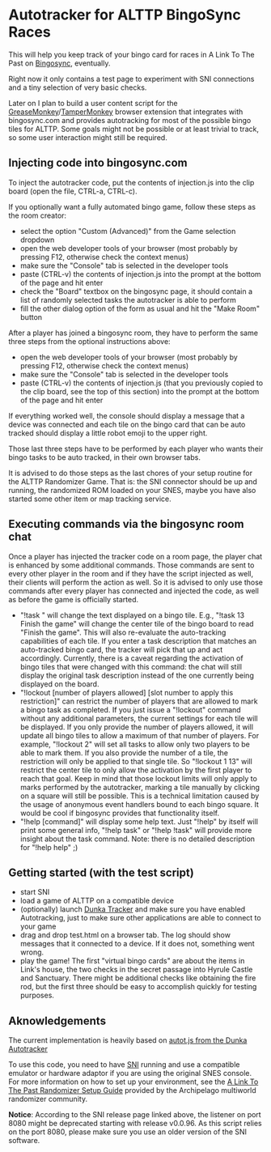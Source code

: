 Autotracker for ALTTP BingoSync Races
=====================================

This will help you keep track of your bingo card for races in A Link To The Past on [Bingosync](https://bingosync.com/), eventually.

Right now it only contains a test page to experiment with SNI connections and a tiny selection of very basic checks.

Later on I plan to build a user content script for the [GreaseMonkey](https://github.com/greasemonkey/greasemonkey)/[TamperMonkey](https://www.tampermonkey.net/) browser extension that integrates with bingosync.com and provides autotracking for most of the possible bingo tiles for ALTTP.
Some goals might not be possible or at least trivial to track, so some user interaction might still be required.

Injecting code into bingosync.com
---------------------------------

To inject the autotracker code, put the contents of injection.js into the clip board (open the file, CTRL-a, CTRL-c).

If you optionally want a fully automated bingo game, follow these steps as the room creator:

- select the option "Custom (Advanced)" from the Game selection dropdown
- open the web developer tools of your browser (most probably by pressing F12, otherwise check the context menus)
- make sure the "Console" tab is selected in the developer tools
- paste (CTRL-v) the contents of injection.js into the prompt at the bottom of the page and hit enter
- check the "Board" textbox on the bingosync page, it should contain a list of randomly selected tasks the autotracker is able to perform
- fill the other dialog option of the form as usual and hit the "Make Room" button

After a player has joined a bingosync room, they have to perform the same three steps from the optional instructions above:

- open the web developer tools of your browser (most probably by pressing F12, otherwise check the context menus)
- make sure the "Console" tab is selected in the developer tools
- paste (CTRL-v) the contents of injection.js (that you previously copied to the clip board, see the top of this section) into the prompt at the bottom of the page and hit enter

If everything worked well, the console should display a message that a device was connected and each tile on the bingo card that can be auto tracked should display a little robot emoji to the upper right.

Those last three steps have to be performed by each player who wants their bingo tasks to be auto tracked, in their own browser tabs.

It is advised to do those steps as the last chores of your setup routine for the ALTTP Randomizer Game. That is: the SNI connector should be up and running, the randomized ROM loaded on your SNES, maybe you have also started some other item or map tracking service. 

Executing commands via the bingosync room chat
----------------------------------------------

Once a player has injected the tracker code on a room page, the player chat is enhanced by some additional commands. Those commands are sent to every other player in the room and if they have the script injected as well, their clients will perform the action as well. So it is advised to only use those commands after every player has connected and injected the code, as well as before the game is officially started.

- "!task <slot number> <task text>" will change the text displayed on a bingo tile. E.g., "!task 13 Finish the game" will change the center tile of the bingo board to read "Finish the game". This will also re-evaluate the auto-tracking capabilities of each tile. If you enter a task description that matches an auto-tracked bingo card, the tracker will pick that up and act accordingly. Currently, there is a caveat regarding the activation of bingo tiles that were changed with this command: the chat will still display the original task description instead of the one currently being displayed on the board.
- "!lockout [number of players allowed] [slot number to apply this restriction]" can restrict the number of players that are allowed to mark a bingo task as completed. If you just issue a "!lockout" command without any additional parameters, the current settings for each tile will be displayed. If you only provide the number of players allowed, it will update all bingo tiles to allow a maximum of that number of players. For example, "!lockout 2" will set all tasks to allow only two players to be able to mark them. If you also provide the number of a tile, the restriction will only be applied to that single tile. So "!lockout 1 13" will restrict the center tile to only allow the activation by the first player to reach that goal. Keep in mind that those lockout limits will only apply to marks performed by the autotracker, marking a tile manually by clicking on a square will still be possible. This is a technical limitation caused by the usage of anonymous event handlers bound to each bingo square. It would be cool if bingosync provides that functionality itself.
- "!help [command]" will display some help text. Just "!help" by itself will print some general info, "!help task" or "!help !task" will provide more insight about the task command. Note: there is no detailed description for "!help help" ;)

Getting started (with the test script)
--------------------------------------

- start SNI
- load a game of ALTTP on a compatible device
- (optionally) launch [Dunka Tracker](https://alttprtracker.dunka.net/index.html) and make sure you have enabled Autotracking, just to make sure other applications are able to connect to your game
- drag and drop test.html on a browser tab. The log should show messages that it connected to a device. If it does not, something went wrong.
- play the game! The first "virtual bingo cards" are about the items in Link's house, the two checks in the secret passage into Hyrule Castle and Sanctuary. There might be additional checks like obtaining the fire rod, but the first three should be easy to accomplish quickly for testing purposes.


Aknowledgements
---------------

The current implementation is heavily based on [autot.js from the Dunka Autotracker](https://github.com/bigdunka/alttptracker/blob/master/js/autot.js)

To use this code, you need to have [SNI](https://github.com/alttpo/sni/releases) running and use a compatible emulator or hardware adaptor if you are using the original SNES console. For more information on how to set up your environment, see the [A Link To The Past Randomizer Setup Guide](https://archipelago.gg/tutorial/A%20Link%20to%20the%20Past/multiworld/en) provided by the Archipelago multiworld randomizer community.

**Notice**: According to the SNI release page linked above, the listener on port 8080 might be deprecated starting with release v0.0.96. As this script relies on the port 8080, please make sure you use an older version of the SNI software.
